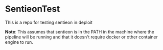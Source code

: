 # SentieonTest
This is a repo for testing sentieon in deploit

**Note**: This assumes that sentieon is in the PATH in the machine where the pipeline will be running and that it doesn't require docker or other container engine to run.
